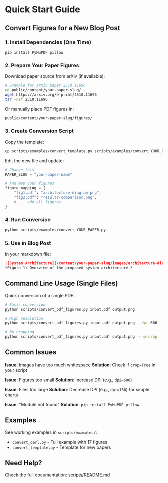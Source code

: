 # Quick Start Guide

## Convert Figures for a New Blog Post

### 1. Install Dependencies (One Time)

```bash
pip install PyMuPDF pillow
```

### 2. Prepare Your Paper Figures

Download paper source from arXiv (if available):

```bash
# Example for arXiv paper 2510.11696
cd public/content/your-paper-slug/
wget https://arxiv.org/e-print/2510.11696
tar -xzf 2510.11696
```

Or manually place PDF figures in:
```
public/content/your-paper-slug/figures/
```

### 3. Create Conversion Script

Copy the template:

```bash
cp scripts/examples/convert_template.py scripts/examples/convert_YOUR_PAPER.py
```

Edit the new file and update:

```python
# Change this
PAPER_SLUG = "your-paper-name"

# And map your figures
figure_mapping = {
    "fig1.pdf": "architecture-diagram.png",
    "fig2.pdf": "results-comparison.png",
    # ... add all figures
}
```

### 4. Run Conversion

```bash
python scripts/examples/convert_YOUR_PAPER.py
```

### 5. Use in Blog Post

In your markdown file:

```markdown
![System Architecture](/content/your-paper-slug/images/architecture-diagram.png)
*Figure 1: Overview of the proposed system architecture.*
```

## Command Line Usage (Single Files)

Quick conversion of a single PDF:

```bash
# Basic conversion
python scripts/convert_pdf_figures.py input.pdf output.png

# High resolution
python scripts/convert_pdf_figures.py input.pdf output.png --dpi 600

# No cropping
python scripts/convert_pdf_figures.py input.pdf output.png --no-crop
```

## Common Issues

**Issue**: Images have too much whitespace
**Solution**: Check if `crop=True` in your script

**Issue**: Figures too small
**Solution**: Increase DPI (e.g., `dpi=600`)

**Issue**: Files too large
**Solution**: Decrease DPI (e.g., `dpi=150`) for simple charts

**Issue**: "Module not found"
**Solution**: `pip install PyMuPDF pillow`

## Examples

See working examples in `scripts/examples/`:
- `convert_qerl.py` - Full example with 17 figures
- `convert_template.py` - Template for new papers

## Need Help?

Check the full documentation: [scripts/README.md](README.md)

